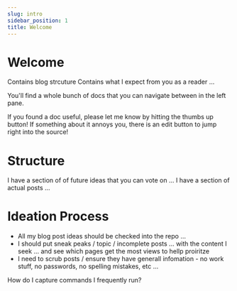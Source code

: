 ```yaml
---
slug: intro
sidebar_position: 1
title: Welcome
---
```


# Welcome


Contains blog strcuture
Contains what I expect from you as a reader ...

You'll find a whole bunch of docs that you can navigate between in the left pane. 

If you found a doc useful, please let me know by hitting the thumbs up button! 
If something about it annoys you, there is an edit button to jump right into the source!

# Structure 

I have a section of of future ideas that you can vote on ...
I have a section of actual posts ...

# Ideation Process
* All my blog post ideas should be checked into the repo ...
* I should put sneak peaks / topic / incomplete posts ... with the content I seek ... and see which pages get the most views to hellp proiritze
* I need to scrub posts / ensure they have generall infomation - no work stuff, no passwords, no spelling mistakes, etc ...


How do I capture commands I frequently run?